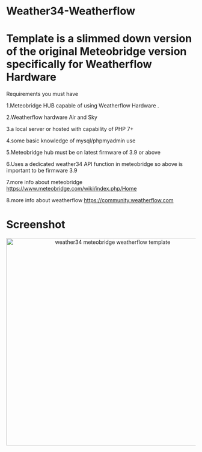# Weather34-Weatherflow

# Template is a slimmed down version of the original Meteobridge version specifically for Weatherflow Hardware

Requirements you must have 

1.Meteobridge HUB capable of using Weatherflow Hardware .

2.Weatherflow hardware Air and Sky 

3.a local server or hosted with capability of PHP 7+

4.some basic knowledge of mysql/phpmyadmin use

5.Meteobridge hub must be on latest firmware of 3.9 or above

6.Uses a dedicated weather34 API function in meteobridge so above is important to be firmware 3.9

7.more info about meteobridge https://www.meteobridge.com/wiki/index.php/Home

8.more info about weatherflow https://community.weatherflow.com


# Screenshot 
<p align="center">
  <img src="https://res.cloudinary.com/brian-underdown/image/upload/v1555166604/wfmb_arm1ag.png" width="550" title="weather34 meteobridge weatherflow template ">
 




